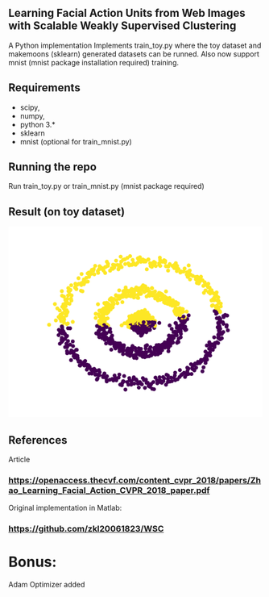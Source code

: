 ## Learning Facial Action Units from Web Images with Scalable Weakly Supervised Clustering
A Python implementation
Implements train_toy.py where the toy dataset and makemoons (sklearn) generated datasets can be runned.
Also now support mnist (mnist package installation required) training.

## Requirements
- scipy,
- numpy,
- python 3.*
- sklearn
- mnist (optional for train_mnist.py)

## Running the repo
Run train_toy.py or train_mnist.py (mnist package required)

## Result (on toy dataset)

![result.png](https://github.com/zoli333/WeaklySupervisedClustering/blob/main/result.png)

## References
Article
### https://openaccess.thecvf.com/content_cvpr_2018/papers/Zhao_Learning_Facial_Action_CVPR_2018_paper.pdf
Original implementation in Matlab:
### https://github.com/zkl20061823/WSC

# Bonus:
Adam Optimizer added
